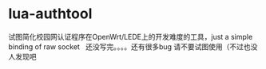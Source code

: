 # lua-authtool
试图简化校园网认证程序在OpenWrt/LEDE上的开发难度的工具，just a simple binding of raw socket  
还没写完。。。。还有很多bug 请不要试图使用（不过也没人发现吧
